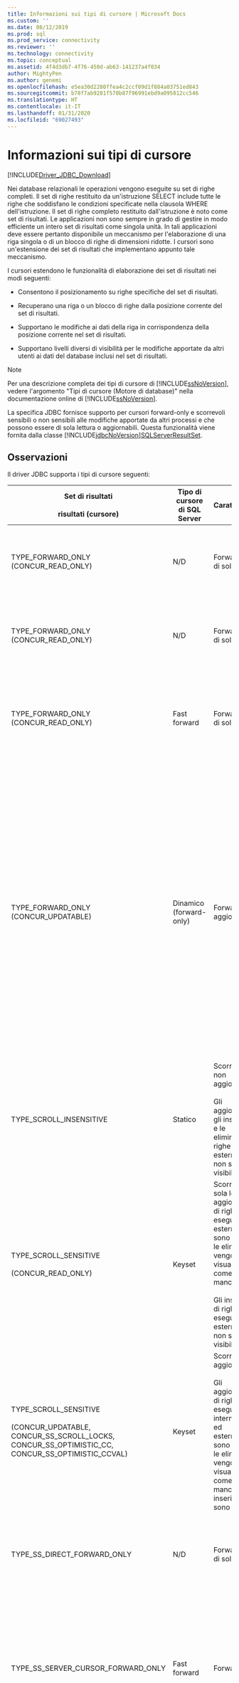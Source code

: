 ```yaml
---
title: Informazioni sui tipi di cursore | Microsoft Docs
ms.custom: ''
ms.date: 08/12/2019
ms.prod: sql
ms.prod_service: connectivity
ms.reviewer: ''
ms.technology: connectivity
ms.topic: conceptual
ms.assetid: 4f4d3db7-4f76-450d-ab63-141237a4f034
author: MightyPen
ms.author: genemi
ms.openlocfilehash: e5ea30d2280ffea4c2ccf09d1f884a03751ed843
ms.sourcegitcommit: b78f7ab9281f570b87f96991ebd9a095812cc546
ms.translationtype: HT
ms.contentlocale: it-IT
ms.lasthandoff: 01/31/2020
ms.locfileid: "69027493"
---
```

# <a name="understanding-cursor-types"></a>Informazioni sui tipi di cursore
[!INCLUDE[Driver_JDBC_Download](../../includes/driver_jdbc_download.md)]

  Nei database relazionali le operazioni vengono eseguite su set di righe completi. Il set di righe restituito da un'istruzione SELECT include tutte le righe che soddisfano le condizioni specificate nella clausola WHERE dell'istruzione. Il set di righe completo restituito dall'istruzione è noto come set di risultati. Le applicazioni non sono sempre in grado di gestire in modo efficiente un intero set di risultati come singola unità. In tali applicazioni deve essere pertanto disponibile un meccanismo per l'elaborazione di una riga singola o di un blocco di righe di dimensioni ridotte. I cursori sono un'estensione dei set di risultati che implementano appunto tale meccanismo.  
  
 I cursori estendono le funzionalità di elaborazione dei set di risultati nei modi seguenti:  
  
-   Consentono il posizionamento su righe specifiche del set di risultati.  
  
-   Recuperano una riga o un blocco di righe dalla posizione corrente del set di risultati.  
  
-   Supportano le modifiche ai dati della riga in corrispondenza della posizione corrente nel set di risultati.  
  
-   Supportano livelli diversi di visibilità per le modifiche apportate da altri utenti ai dati del database inclusi nel set di risultati.  
  
> [!NOTE]  
>  Per una descrizione completa dei tipi di cursore di [!INCLUDE[ssNoVersion](../../includes/ssnoversion-md.md)], vedere l'argomento "Tipi di cursore (Motore di database)" nella documentazione online di [!INCLUDE[ssNoVersion](../../includes/ssnoversion-md.md)].  
  
 La specifica JDBC fornisce supporto per cursori forward-only e scorrevoli sensibili o non sensibili alle modifiche apportate da altri processi e che possono essere di sola lettura o aggiornabili. Questa funzionalità viene fornita dalla classe [!INCLUDE[jdbcNoVersion](../../includes/jdbcnoversion_md.md)][SQLServerResultSet](../../connect/jdbc/reference/sqlserverresultset-class.md).  
  
## <a name="remarks"></a>Osservazioni  
 Il driver JDBC supporta i tipi di cursore seguenti:  
  
|Set di risultati<br /><br /> risultati (cursore)|Tipo di cursore di SQL Server|Caratteristiche|Proprietà<br /><br /> Metodo|Risposta<br /><br /> responseBuffering|Descrizione|  
|------------------------------------|----------------------------|---------------------|-----------------------|----------------------------|-----------------|  
|TYPE_FORWARD_ONLY (CONCUR_READ_ONLY)|N/D|Forward-only, di sola lettura|dirette|completi|L'applicazione deve eseguire una singola iterazione (in avanti) nel set di risultati. Si tratta del comportamento predefinito, corrispondente a un cursore TYPE_SS_DIRECT_FORWARD_ONLY. Tramite il driver viene letto l'intero set di risultati dal server caricandolo in memoria durante l'esecuzione dell'istruzione.|  
|TYPE_FORWARD_ONLY (CONCUR_READ_ONLY)|N/D|Forward-only, di sola lettura|dirette|adaptive|L'applicazione deve eseguire una singola iterazione (in avanti) nel set di risultati. Il comportamento corrisponde a quello di un cursore TYPE_SS_DIRECT_FORWARD_ONLY. Tramite il driver le righe vengono lette dal server quando vengono richieste dall'applicazione, riducendo così al minimo l'utilizzo della memoria sul lato client.|  
|TYPE_FORWARD_ONLY (CONCUR_READ_ONLY)|Fast forward|Forward-only, di sola lettura|cursor|N/D|L'applicazione deve eseguire una singola iterazione (in avanti) nel set di risultati utilizzando un cursore server. Il comportamento è analogo a quello di un cursore TYPE_SS_SERVER_CURSOR_FORWARD_ONLY.<br /><br /> Le righe vengono recuperate dal server in blocchi specificati dalla dimensione di recupero.|  
|TYPE_FORWARD_ONLY (CONCUR_UPDATABLE)|Dinamico (forward-only)|Forward-only, aggiornabile|N/D|N/D|L'applicazione deve eseguire una singola iterazione (in avanti) nel set di risultati per aggiornare una o più righe.<br /><br /> Le righe vengono recuperate dal server in blocchi specificati dalla dimensione di recupero.<br /><br /> Per impostazione predefinita, la dimensione di recupero viene fissata quando l'applicazione chiama il metodo [setFetchSize](../../connect/jdbc/reference/setfetchsize-method-sqlserverresultset.md) dell'oggetto [SQLServerResultSet](../../connect/jdbc/reference/sqlserverresultset-class.md).<br /><br /> **Nota:** il driver JDBC include una caratteristica di buffer adattivo che consente di recuperare i risultati dell'esecuzione di istruzioni da [!INCLUDE[ssNoVersion](../../includes/ssnoversion-md.md)] quando sono necessari per l'applicazione anziché tutti contemporaneamente. Se ad esempio l'applicazione deve recuperare una quantità di dati eccessiva per essere caricata completamente in memoria, il buffer adattivo consente all'applicazione client di recuperare tali dati sotto forma di flusso. Il comportamento predefinito del driver è "**adaptive**". Per ottenere il buffer adattivo per i set di risultati aggiornabili forward-only, l'applicazione deve tuttavia chiamare in modo esplicito il metodo [setResponseBuffering](../../connect/jdbc/reference/setresponsebuffering-method-sqlserverstatement.md) dell'oggetto [SQLServerStatement](../../connect/jdbc/reference/sqlserverstatement-class.md) offrendo un valore **Stringa** "**adaptive"** . Per un esempio di codice, vedere [Esempio di aggiornamento di dati di grandi dimensioni](../../connect/jdbc/updating-large-data-sample.md).|  
|TYPE_SCROLL_INSENSITIVE|Statico|Scorrevole, non aggiornabile<br /><br /> Gli aggiornamenti, gli inserimenti e le eliminazioni di righe eseguiti esternamente non sono visibili.|N/D|N/D|L'applicazione richiede uno snapshot del database. Il set di risultati non è aggiornabile. È supportato solo CONCUR_READ_ONLY.  Tutti gli altri tipi di concorrenza generano un'eccezione, se utilizzati con questo tipo di cursore.<br /><br /> Le righe vengono recuperate dal server in blocchi specificati dalla dimensione di recupero.|  
|TYPE_SCROLL_SENSITIVE<br /><br /> (CONCUR_READ_ONLY)|Keyset|Scorrevole, sola lettura. Gli aggiornamenti di righe eseguiti esternamente sono visibili e le eliminazioni vengono visualizzate come dati mancanti.<br /><br /> Gli inserimenti di righe eseguiti esternamente non sono visibili.|N/D|N/D|Nell'applicazione devono essere visualizzati i dati modificati solo per le righe esistenti.<br /><br /> Le righe vengono recuperate dal server in blocchi specificati dalla dimensione di recupero.|  
|TYPE_SCROLL_SENSITIVE<br /><br /> (CONCUR_UPDATABLE, CONCUR_SS_SCROLL_LOCKS, CONCUR_SS_OPTIMISTIC_CC, CONCUR_SS_OPTIMISTIC_CCVAL)|Keyset|Scorrevole, aggiornabile<br /><br /> Gli aggiornamenti di righe eseguiti internamente ed esternamente sono visibili e le eliminazioni vengono visualizzate come dati mancanti. Gli inserimenti non sono visibili.|N/D|N/D|L'applicazione può modificare i dati nelle righe esistenti tramite l'oggetto ResultSet. L'applicazione deve inoltre essere in grado di visualizzare le modifiche apportate alle righe da altri esternamente all'oggetto ResultSet.<br /><br /> Le righe vengono recuperate dal server in blocchi specificati dalla dimensione di recupero.|  
|TYPE_SS_DIRECT_FORWARD_ONLY|N/D|Forward-only, di sola lettura|N/D|full o adaptive|Valore intero = 2003. Fornisce un cursore sul lato client di sola lettura completamente memorizzato nel buffer. Non viene creato alcun cursore server.<br /><br /> È supportato solo il tipo di concorrenza CONCUR_READ_ONLY. Tutti gli altri tipi di concorrenza generano un'eccezione, se utilizzati con questo tipo di cursore.|  
|TYPE_SS_SERVER_CURSOR_FORWARD_ONLY|Fast forward|Forward-only|N/D|N/D|Valore intero = 2004. Veloce, con accesso a tutti i dati tramite un cursore server. È aggiornabile quando viene utilizzato con il tipo di concorrenza CONCUR_UPDATABLE.<br /><br /> Le righe vengono recuperate dal server in blocchi specificati dalla dimensione di recupero.<br /><br /> Per ottenere il buffer adattivo per questo caso, l'applicazione deve chiamare in modo esplicito il metodo [setResponseBuffering](../../connect/jdbc/reference/setresponsebuffering-method-sqlserverstatement.md) dell'oggetto [SQLServerStatement](../../connect/jdbc/reference/sqlserverstatement-class.md) offrendo un valore **Stringa** "**adaptive"** . Per un esempio di codice, vedere [Esempio di aggiornamento di dati di grandi dimensioni](../../connect/jdbc/updating-large-data-sample.md).|  
|TYPE_SS_SCROLL_STATIC|Statico|Gli aggiornamenti di altri utenti non vengono riflessi.|N/D|N/D|Valore intero = 1004. L'applicazione richiede uno snapshot del database. Si tratta del sinonimo specifico di [!INCLUDE[ssNoVersion](../../includes/ssnoversion-md.md)] per il tipo JDBC TYPE_SCROLL_INSENSITIVE ed è caratterizzato dallo stesso comportamento dell'impostazione di concorrenza.<br /><br /> Le righe vengono recuperate dal server in blocchi specificati dalla dimensione di recupero.|  
|TYPE_SS_SCROLL_KEYSET<br /><br /> (CONCUR_READ_ONLY)|Keyset|Scorrevole, sola lettura. Gli aggiornamenti di righe eseguiti esternamente sono visibili e le eliminazioni vengono visualizzate come dati mancanti.<br /><br /> Gli inserimenti di righe eseguiti esternamente non sono visibili.|N/D|N/D|Valore intero = 1005. Nell'applicazione devono essere visualizzati i dati modificati per le righe esistenti. Si tratta del sinonimo specifico di [!INCLUDE[ssNoVersion](../../includes/ssnoversion-md.md)] per il tipo JDBC TYPE_SCROLL_SENSITIVE ed è caratterizzato dallo stesso comportamento dell'impostazione di concorrenza.<br /><br /> Le righe vengono recuperate dal server in blocchi specificati dalla dimensione di recupero.|  
|TYPE_SS_SCROLL_KEYSET<br /><br /> (CONCUR_UPDATABLE, CONCUR_SS_SCROLL_LOCKS, CONCUR_SS_OPTIMISTIC_CC, CONCUR_SS_OPTIMISTIC_CCVAL)|Keyset|Scorrevole, aggiornabile<br /><br /> Gli aggiornamenti di righe eseguiti internamente ed esternamente sono visibili e le eliminazioni vengono visualizzate come dati mancanti. Gli inserimenti non sono visibili.|N/D|N/D|Valore intero = 1005. Nell'applicazione devono essere modificati i dati oppure devono essere visualizzati i dati modificati solo per le righe esistenti. Si tratta del sinonimo specifico di [!INCLUDE[ssNoVersion](../../includes/ssnoversion-md.md)] per il tipo JDBC TYPE_SCROLL_SENSITIVE ed è caratterizzato dallo stesso comportamento dell'impostazione di concorrenza.<br /><br /> Le righe vengono recuperate dal server in blocchi specificati dalla dimensione di recupero.|  
|TYPE_SS_SCROLL_DYNAMIC<br /><br /> (CONCUR_READ_ONLY)|Dinamico|Scorrevole, sola lettura.<br /><br /> Gli aggiornamenti e gli inserimenti di righe eseguiti esternamente sono visibili e le eliminazioni vengono visualizzate come dati mancanti temporanei nel buffer di recupero corrente.|N/D|N/D|Valore intero = 1006. Nell'applicazione devono essere visualizzati i dati modificati per le righe esistenti, nonché le righe inserite ed eliminate nel corso della durata del cursore.<br /><br /> Le righe vengono recuperate dal server in blocchi specificati dalla dimensione di recupero.|  
|TYPE_SS_SCROLL_DYNAMIC<br /><br /> (CONCUR_UPDATABLE, CONCUR_SS_SCROLL_LOCKS, CONCUR_SS_OPTIMISTIC_CC, CONCUR_SS_OPTIMISTIC_CCVAL)|Dinamico|Scorrevole, aggiornabile<br /><br /> Gli aggiornamenti e gli inserimenti di righe eseguiti esternamente e internamente sono visibili e le eliminazioni vengono visualizzate come dati mancanti temporanei nel buffer di recupero corrente.|N/D|N/D|Valore intero = 1006. L'applicazione può modificare i dati per le righe esistenti oppure inserire o eliminare righe tramite l'oggetto ResultSet. L'applicazione deve inoltre essere in grado di visualizzare le modifiche, gli inserimenti e le eliminazioni apportate da altri esternamente all'oggetto ResultSet.<br /><br /> Le righe vengono recuperate dal server in blocchi specificati dalla dimensione di recupero.|  
  
## <a name="cursor-positioning"></a>Posizionamento dei cursori  
 I cursori TYPE_FORWARD_ONLY, TYPE_SS_DIRECT_FORWARD_ONLY e TYPE_SS_SERVER_CURSOR_FORWARD_ONLY supportano solo il metodo di posizionamento [next](../../connect/jdbc/reference/next-method-sqlserverresultset.md).  
  
 Il cursore TYPE_SS_SCROLL_DYNAMIC non supporta i metodi [absolute](../../connect/jdbc/reference/absolute-method-sqlserverresultset.md) e [getRow](../../connect/jdbc/reference/getrow-method-sqlserverresultset.md). È possibile ottenere un risultato simile a quello del metodo absolute tramite una combinazione di chiamate ai metodi [first](../../connect/jdbc/reference/first-method-sqlserverresultset.md) e [relative](../../connect/jdbc/reference/relative-method-sqlserverresultset.md) per i cursori dinamici.  
  
 Il metodo getRow è supportato solo dai cursori TYPE_FORWARD_ONLY, TYPE_SS_DIRECT_FORWARD_ONLY, TYPE_SS_SERVER_CURSOR_FORWARD_ONLY, TYPE_SS_SCROLL_KEYSET e TYPE_SS_SCROLL_STATIC. Il metodo getRow con tutti i tipi di cursore forward-only restituisce il numero di righe lette fino a quel momento tramite il cursore.  
  
> [!NOTE]  
>  Quando un'applicazione esegue una chiamata non supportata ai metodi di posizionamento del cursore o al metodo getRow, viene generata un'eccezione con il messaggio "L'operazione richiesta non è supportata con questo tipo di cursore".  
  
 Solo il cursore TYPE_SS_SCROLL_KEYSET e l'equivalente TYPE_SCROLL_SENSITIVE espongono le righe eliminate. Se il cursore viene posizionato in una riga eliminata, i valori della colonna non sono disponibili e il metodo [rowDeleted](../../connect/jdbc/reference/rowdeleted-method-sqlserverresultset.md) restituisce "true". Le chiamate ai metodi get\<Type> generano un'eccezione con il messaggio "Impossibile ottenere un valore da una riga eliminata". Le righe eliminate non possono essere aggiornate. Se si tenta di chiamare un metodo update\<Type> in una riga eliminata, viene generata un'eccezione con il messaggio "Non è possibile aggiornare una riga eliminata". Il cursore TYPE_SS_SCROLL_DYNAMIC ha lo stesso comportamento fino a quando non viene tolto dal buffer di recupero corrente.  
  
 I cursori forward e dinamici espongono le righe eliminate in modo simile, ma solo fino a quando rimangono accessibili nel buffer di recupero. Per i cursori forward, questo comportamento è piuttosto lineare. Per i cursori dinamici, si tratta di un comportamento più complesso quando la dimensione di recupero è maggiore di 1. Un'applicazione può spostare il cursore avanti e indietro nella finestra definita dal buffer di recupero, ma la riga eliminata non viene più visualizzata all'uscita dal buffer di recupero originale in cui è stata aggiornata. Se non si desidera che in un'applicazione vengano visualizzate righe eliminate temporanee tramite i cursori dinamici, è necessario utilizzare un'istruzione FETCH RELATIVE con l'argomento 0.  
  
 Se i valori chiave della riga di un cursore TYPE_SS_SCROLL_KEYSET o TYPE_SCROLL_SENSITIVE vengono aggiornati con il cursore, la riga mantiene la propria posizione originale nel set di risultati, indipendentemente dal fatto che la riga aggiornata soddisfi i criteri di selezione del cursore. Se la riga è stata aggiornata all'esterno del cursore, nella posizione originale della riga verrà visualizzata una riga eliminata, ma la riga verrà visualizzata nel cursore solo se nel cursore era presente un'altra riga con i nuovi valori chiave, che tuttavia è stata eliminata.  
  
 Per i cursori dinamici, le righe aggiornate mantengono la posizione all'interno del buffer di recupero fino a quando la finestra definita dal buffer di recupero non viene chiusa. Successivamente, le righe aggiornate possono venire visualizzate in posizioni diverse nel set di risultati o scomparire completamente. Per le applicazioni in cui è necessario evitare le incoerenze temporanee nel set di risultati, è necessario utilizzare una dimensione di recupero pari a 1. L'impostazione predefinita è 8 righe con concorrenza CONCUR_SS_SCROLL_LOCKS e 128 righe con altre concorrenze.  
  
## <a name="cursor-conversion"></a>Conversione dei cursori  
 A volte, in [!INCLUDE[ssNoVersion](../../includes/ssnoversion-md.md)] può venire implementato un tipo di cursore diverso da quello richiesto e questo comportamento è noto come conversione implicita del cursore o degradazione del cursore. Per ulteriori informazioni sulla conversione implicita del cursore, vedere l'argomento "Utilizzo della conversione implicita del cursore" nella documentazione online di [!INCLUDE[ssNoVersion](../../includes/ssnoversion-md.md)].  
  
 Con [!INCLUDE[ssVersion2000](../../includes/ssversion2000-md.md)], quando si aggiornano i dati tramite il set di risultati ResultSet.TYPE_SCROLL_SENSITIVE e ResultSet.CONCUR_UPDATABLE, viene generata un'eccezione con un messaggio "il cursore è READ ONLY". Questa eccezione si verifica perché in [!INCLUDE[ssVersion2000](../../includes/ssversion2000-md.md)] è stata eseguita una conversione implicita del cursore per tale set di risultati e non è stato restituito il cursore aggiornabile richiesto.  
  
 Per ovviare a questo problema, è possibile scegliere una delle due soluzioni seguenti:  
  
-   Verificare che la tabella sottostante disponga di una chiave primaria.  
  
-   Usare [SQLServerResultSet.TYPE_SS_SCROLL_DYNAMIC](../../connect/jdbc/reference/type-ss-scroll-dynamic-field-sqlserverresultset.md) anziché ResultSet.TYPE_SCROLL_SENSITIVE durante la creazione di un'istruzione.  
  
## <a name="cursor-updating"></a>Aggiornamento dei cursori  
 Gli aggiornamenti sul posto sono supportati per i cursori se la concorrenza e il tipo di cursore supportano gli aggiornamenti. Se il cursore non è posizionato in una riga aggiornabile nel set di risultati (nessuna chiamata al metodo get\<Type> ha avuto esito positivo), una chiamata a un metodo update\<Type> genera un'eccezione con il messaggio "Il set di risultati non ha una riga corrente". In base alla specifica JDBC viene generata un'eccezione quando viene chiamato un metodo di aggiornamento per una colonna di un cursore di tipo CONCUR_READ_ONLY. Nei casi in cui la riga non è aggiornabile, ad esempio a causa di un conflitto di concorrenza ottimistica come un aggiornamento o un'eliminazione in conflitto, l'eccezione potrebbe non venire generata fino a quando non viene chiamato il metodo [insertRow](../../connect/jdbc/reference/insertrow-method-sqlserverresultset.md), [updateRow](../../connect/jdbc/reference/updaterow-method-sqlserverresultset.md) o [deleteRow](../../connect/jdbc/reference/deleterow-method-sqlserverresultset.md).  
  
 Dopo una chiamata a update\<Type>, non è possibile accedere alla colonna interessata tramite get\<Type> fino a quando non viene chiamato il metodo updateRow o [cancelRowUpdates](../../connect/jdbc/reference/cancelrowupdates-method-sqlserverresultset.md). In questo modo è possibile evitare i problemi che possono verificarsi quando una colonna viene aggiornata utilizzando un tipo diverso da quello restituito dal server e le chiamate al metodo Get successive possono richiamare conversioni del tipo sul lato client che forniscono risultati non accurati. Le chiamate a get\<Type> generano un'eccezione con il messaggio "Impossibile accedere alle colonne aggiornate fino a quando non è stato chiamato updateRow() o cancelRowUpdates()".  
  
> [!NOTE]  
>  Se il metodo updateRow viene chiamato quando non è stata aggiornata alcuna colonna, il driver JDBC genera un'eccezione con un messaggio che indica che è stato chiamato il metodo updateRow () senza che siano state aggiornate le colonne.  
  
 Dopo la chiamata a [moveToInsertRow](../../connect/jdbc/reference/movetoinsertrow-method-sqlserverresultset.md), viene generata un'eccezione se nel set di risultati viene chiamato qualsiasi metodo ad eccezione di get\<Type>, update\<Type>, insertRow e dei metodi di posizionamento del cursore, incluso [moveToCurrentRow](../../connect/jdbc/reference/movetocurrentrow-method-sqlserverresultset.md). Il metodo moveToInsertRow consente di attivare in modo efficace la modalità di inserimento per il set di risultati e i metodi di posizionamento del cursore consentono di interrompere tale modalità. Le chiamate ai metodi di posizionamento relativo del cursore consentono di spostare il cursore rispetto alla posizione in cui si trovava prima della chiamata al metodo moveToInsertRow. Dopo le chiamate ai metodi di posizionamento del cursore, la posizione di destinazione finale del cursore diventa la nuova posizione del cursore.  
  
 Se la chiamata ai metodi di posizionamento del cursore eseguita in modalità di inserimento non ha esito positivo, la posizione del cursore dopo tale chiamata corrisponde alla posizione originale del cursore prima della chiamata a moveToInsetRow. Se il metodo insertRow ha esito negativo, il cursore rimane nella riga di inserimento e in modalità di inserimento.  
  
 Inizialmente, le colonne nella riga di inserimento hanno uno stato non inizializzato. Le chiamate al metodo update\<Type> consentono di impostare lo stato delle colonne come inizializzato. Una chiamata al metodo get\<Type> per una colonna non inizializzata genera un'eccezione. Una chiamata al metodo insertRow ripristina lo stato non inizializzato per tutte le colonne nella riga di inserimento.  
  
 Se quando viene chiamato il metodo insertRow vi sono colonne non inizializzate, in tali colonne viene inserito il relativo valore predefinito. Se non è disponibile un valore predefinito, ma la colonna ammette i valori Null, viene inserito NULL. Se non è disponibile un valore predefinito e la colonna non ammette i valori Null, il server restituisce un errore e viene generata un'eccezione.  
  
> [!NOTE]  
>  Le chiamate al metodo getRow eseguite in modalità di inserimento restituiscono 0.  
>   
>  Il driver JDBC non supporta eliminazioni o aggiornamenti posizionati. In base alla specifica JDBC, il metodo [setCursorName](../../connect/jdbc/reference/setcursorname-method-sqlserverstatement.md) non ha effetto e il metodo [getCursorName](../../connect/jdbc/reference/getcursorname-method-sqlserverresultset.md) quando viene chiamato genera un'eccezione.  
>   
>  I cursori di sola lettura e statici non sono mai aggiornabili.  
>   
>  In SQL Server i cursori server sono limitati a un singolo set di risultati. Se un batch o una stored procedure contiene più istruzioni, è necessario utilizzare un cursore client di sola lettura forward-only.  
  
## <a name="see-also"></a>Vedere anche  
 [Gestione dei set di risultati con il driver JDBC](../../connect/jdbc/managing-result-sets-with-the-jdbc-driver.md)  
  
  
